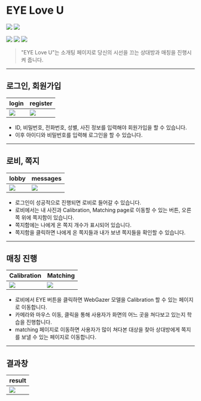 # EYE Love U
  <p>
  <img src="https://img.shields.io/badge/JavaScript-F7DF1E?style=flat-square&logo=JavaScript&logoColor=white"/>
  <img src="https://img.shields.io/badge/react-61DAFB?style=flat-square&logo=react&logoColor=black">
</p>
 <p>
  <img src="https://img.shields.io/badge/Node.js-339933?style=flat-square&logo=Node.js&logoColor=white"/>
  <img src="https://img.shields.io/badge/MySQL-000000?style=flat-square&logo=MySQL&logoColor=white"/>
  <img src="https://img.shields.io/badge/express-000000?style=flat-square&logo=express&logoColor=white">

</p>

> "EYE Love U"는 소개팅 페이지로 당신의 시선을 끄는 상대방과 매칭을 진행시켜 줍니다.

---
## 로그인, 회원가입
|login|register|
|--|--|
|<img src="https://user-images.githubusercontent.com/86216960/151115055-84ba34c8-2969-4b0d-8e51-18a90ffb41fa.png">|<img src="https://user-images.githubusercontent.com/86216960/151115059-c60612f2-2a79-48c3-9f84-fa1c76f81cd6.png">|

- ID, 비밀번호, 전화번호, 성별, 사진 정보를 입력해야 회원가입을 할 수 있습니다.
- 이후 아이디와 비밀번호를 입력해 로그인을 할 수 있습니다.

---
## 로비, 쪽지
|lobby|messages|
|--|--|
|<img src="https://user-images.githubusercontent.com/86216960/151115068-8b471073-2b7e-42a4-9add-2cc16588461c.png">|<img src="https://user-images.githubusercontent.com/86216960/151115442-7b588a87-28ce-40c1-aec3-0c010033c85d.png">|

- 로그인이 성공적으로 진행되면 로비로 들어갈 수 있습니다.
- 로비에서는 내 사진과 Calibration, Matching page로 이동할 수 있는 버튼, 오른쪽 위에 쪽지함이 있습니다.
- 쪽지함에는 나에게 온 쪽지 개수가 표시되어 있습니다. 
- 쪽지함을 클릭하면 나에게 온 쪽지들과 내가 보낸 쪽지들을 확인할 수 있습니다.

---
## 매칭 진행

|Calibration|Matching|
|--|--|
|<img src="https://user-images.githubusercontent.com/86216960/151115072-153ea022-f155-46d4-9829-e5389e00aacd.png">|<img src="https://user-images.githubusercontent.com/86216960/151115028-5d56b7df-6805-4b76-a0d3-4668161752e0.png">|

- 로비에서 EYE 버튼을 클릭하면 WebGazer 모델을 Calibration 할 수 있는 페이지로 이동합니다.
- 카메라와 마우스 이동, 클릭을 통해 사용자가 화면의 어느 곳을 쳐다보고 있는지 학습을 진행합니다.
- matching 페이지로 이동하면 사용자가 많이 쳐다본 대상을 찾아 상대방에게 쪽지를 보낼 수 있는 페이지로 이동합니다.

---
## 결과창

|result|
|--|
|<img src="https://user-images.githubusercontent.com/86216960/151115041-4bfcef05-165a-491c-b2d2-59f2e3ae7c9c.png">|
